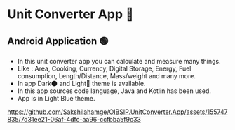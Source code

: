 # Unit Converter App 💱
## Android Application 🟢

- In this unit converter app you can calculate and measure many things.
- Like : Area, Cooking, Currency, Digital Storage, Energy, Fuel consumption, Length/Distance, Mass/weight and many more.
- In app Dark🌑 and Light🔅 theme is available.
- In this app sources code language, Java and Kotlin has been used.
- App is in Light Blue theme.

https://github.com/Sakshilahamge/OIBSIP.UnitConverter.App/assets/155747835/7d31ee21-06af-4dfc-aa96-ccfbba5f9c33
